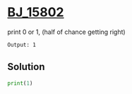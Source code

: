 # [BJ_15802](https://acmicpc.net/problem/15802)

print 0 or 1, (half of chance getting right)

```txt
Output: 1
```

## Solution

```py
print(1)
```
